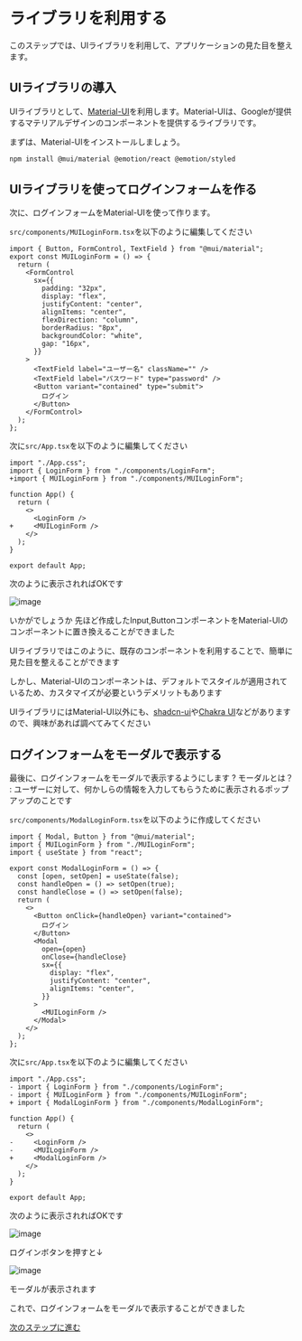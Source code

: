 # ライブラリを利用する
このステップでは、UIライブラリを利用して、アプリケーションの見た目を整えます。

## UIライブラリの導入
UIライブラリとして、[Material-UI](https://material-ui.com/)を利用します。Material-UIは、Googleが提供するマテリアルデザインのコンポーネントを提供するライブラリです。

まずは、Material-UIをインストールしましょう。

```bash
npm install @mui/material @emotion/react @emotion/styled
```

## UIライブラリを使ってログインフォームを作る

次に、ログインフォームをMaterial-UIを使って作ります。

`src/components/MUILoginForm.tsx`を以下のように編集してください

```tsx
import { Button, FormControl, TextField } from "@mui/material";
export const MUILoginForm = () => {
  return (
    <FormControl
      sx={{
        padding: "32px",
        display: "flex",
        justifyContent: "center",
        alignItems: "center",
        flexDirection: "column",
        borderRadius: "8px",
        backgroundColor: "white",
        gap: "16px",
      }}
    >
      <TextField label="ユーザー名" className="" />
      <TextField label="パスワード" type="password" />
      <Button variant="contained" type="submit">
        ログイン
      </Button>
    </FormControl>
  );
};

```

次に`src/App.tsx`を以下のように編集してください

```tsx
import "./App.css";
import { LoginForm } from "./components/LoginForm";
+import { MUILoginForm } from "./components/MUILoginForm";

function App() {
  return (
    <>
      <LoginForm />
+     <MUILoginForm />
    </>
  );
}

export default App;
```

次のように表示されればOKです

![image](medias/8.png)

いかがでしょうか
先ほど作成したInput,ButtonコンポーネントをMaterial-UIのコンポーネントに置き換えることができました

UIライブラリではこのように、既存のコンポーネントを利用することで、簡単に見た目を整えることができます

しかし、Material-UIのコンポーネントは、デフォルトでスタイルが適用されているため、カスタマイズが必要というデメリットもあります

UIライブラリにはMaterial-UI以外にも、[shadcn-ui](https://ui.shadcn.com/)や[Chakra UI](https://chakra-ui.com/)などがありますので、興味があれば調べてみてください

## ログインフォームをモーダルで表示する

最後に、ログインフォームをモーダルで表示するようにします
? モーダルとは？
: ユーザーに対して、何かしらの情報を入力してもらうために表示されるポップアップのことです

`src/components/ModalLoginForm.tsx`を以下のように作成してください

```tsx
import { Modal, Button } from "@mui/material";
import { MUILoginForm } from "./MUILoginForm";
import { useState } from "react";

export const ModalLoginForm = () => {
  const [open, setOpen] = useState(false);
  const handleOpen = () => setOpen(true);
  const handleClose = () => setOpen(false);
  return (
    <>
      <Button onClick={handleOpen} variant="contained">
        ログイン
      </Button>
      <Modal
        open={open}
        onClose={handleClose}
        sx={{
          display: "flex",
          justifyContent: "center",
          alignItems: "center",
        }}
      >
        <MUILoginForm />
      </Modal>
    </>
  );
};

```

次に`src/App.tsx`を以下のように編集してください

```tsx
import "./App.css";
- import { LoginForm } from "./components/LoginForm";
- import { MUILoginForm } from "./components/MUILoginForm";
+ import { ModalLoginForm } from "./components/ModalLoginForm";

function App() {
  return (
    <>
-     <LoginForm />
-     <MUILoginForm />
+     <ModalLoginForm />
    </>
  );
}

export default App;
```

次のように表示されればOKです

![image](medias/9.png)

ログインボタンを押すと↓

![image](medias/10.png)

モーダルが表示されます

これで、ログインフォームをモーダルで表示することができました

[次のステップに進む](https://github.com/tosaken1116/ui-tutoreal/blob/main/docs/5.md)
